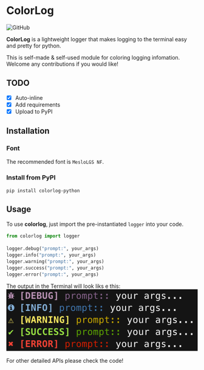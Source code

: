 # ColorLog

![GitHub](https://img.shields.io/github/license/jimmydengpeng/colorlog)

**ColorLog** is a lightweight logger that makes logging to the terminal easy and pretty for python.

This is self-made & self-used module for coloring logging infomation. Welcome any contributions if you would like!

## TODO
- [x] Auto-inline
- [x] Add requirements
- [x] Upload to PyPI

## Installation

### Font
The recommended font is `MesloLGS NF`.

### Install from PyPI
```shell
pip install colorlog-python
```

## Usage
To use **colorlog**, just import the pre-instantiated `logger` into your code.

```python
from colorlog import logger

logger.debug("prompt:", your_args)
logger.info("prompt:", your_args)
logger.warning("prompt:", your_args)
logger.success("prompt:", your_args)
logger.error("prompt:", your_args)
```
The output in the Terminal will look liks e this:
![](docs/images/output.png)


For other detailed APIs please check the code!
